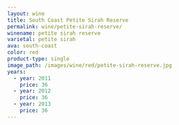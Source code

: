 ```yaml
---
layout: wine
title: South Coast Petite Sirah Reserve
permalink: wine/petite-sirah-reserve/
winename: petite sirah reserve
varietal: petite sirah
ava: south-coast
color: red
product-type: single
image_path: /images/wine/red/petite-sirah-reserve.jpg
years:
  - year: 2011
    price: 36
  - year: 2012
    price: 36
  - year: 2013
    price: 36
---
```



